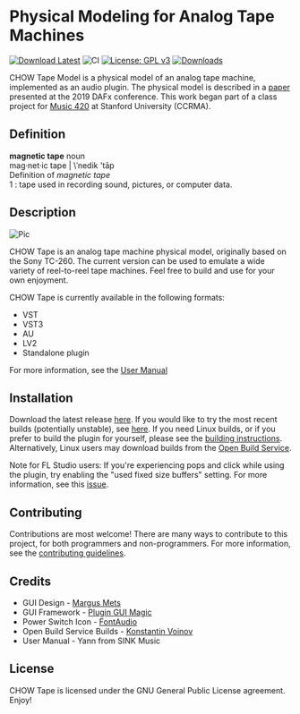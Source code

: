 # Physical Modeling for Analog Tape Machines
[![Download Latest](https://img.shields.io/badge/download-latest-blue.svg)](https://github.com/jatinchowdhury18/AnalogTapeModel/releases/latest)
![CI](https://github.com/jatinchowdhury18/AnalogTapeModel/workflows/CI/badge.svg)
[![License: GPL v3](https://img.shields.io/badge/License-GPLv3-brightgreen.svg)](https://www.gnu.org/licenses/gpl-3.0)
[![Downloads](https://img.shields.io/github/downloads/jatinchowdhury18/AnalogTapeModel/total)](https://somsubhra.com/github-release-stats/?username=jatinchowdhury18&repository=AnalogTapeModel&page=1&per_page=30)

CHOW Tape Model is a physical model of an analog tape machine,
implemented as an audio plugin. The physical model is described
in a [paper](http://dafx2019.bcu.ac.uk/papers/DAFx2019_paper_3.pdf)
presented at the 2019 DAFx conference. This work began part of a
class project for [Music 420](https://ccrma.stanford.edu/courses/420/)
at Stanford University (CCRMA).

## Definition
**magnetic tape** noun<br/>
mag·net·​ic tape | \ˈnedik 'tāp\
Definition of *magnetic tape*<br/>
1 : tape used in recording sound, pictures, or computer data.

## Description
![Pic](https://www.hifiengine.com/images/model/sony_tc-260.jpg)

CHOW Tape is an analog tape machine physical model, originally
based on the Sony TC-260. The current version can be used to
emulate a wide variety of reel-to-reel tape machines.
Feel free to build and use for your own enjoyment.

CHOW Tape is currently available in the following formats:
  - VST
  - VST3
  - AU
  - LV2
  - Standalone plugin

For more information, see the [User Manual](https://ccrma.stanford.edu/~jatin/chowdsp/Products/ChowTapeManual.pdf)

## Installation

Download the latest release
[here](https://github.com/jatinchowdhury18/AnalogTapeModel/releases/latest).
If you would like to try the most recent builds (potentially unstable),
see [here](https://github.com/jatinchowdhury18/AnalogTapeModel/tree/develop/Plugin/Bin).
If you need Linux builds, or if you prefer to build the plugin for yourself,
please see the [building instructions](https://github.com/jatinchowdhury18/AnalogTapeModel/blob/master/BUILDING.md).
Alternatively, Linux users may download builds from the
[Open Build Service](https://build.opensuse.org/package/show/home:kill_it:JUCE/CHOWTapeModel).

Note for FL Studio users: If you're experiencing pops and click while using
the plugin, try enabling the "used fixed size buffers" setting. For more
information, see this [issue](https://github.com/jatinchowdhury18/AnalogTapeModel/issues/17#issuecomment-640199581).

## Contributing

Contributions are most welcome! There are many ways to contribute to this 
project, for both programmers and non-programmers. For more information,
see the
[contributing guidelines](https://github.com/jatinchowdhury18/AnalogTapeModel/blob/master/CONTRIBUTING.md).

## Credits

- GUI Design - [Margus Mets](mailto:hello@mmcreative.eu)
- GUI Framework - [Plugin GUI Magic](https://github.com/ffAudio/PluginGUIMagic)
- Power Switch Icon - [FontAudio](https://github.com/fefanto/fontaudio)
- Open Build Service Builds - [Konstantin Voinov](https://github.com/lv2-porting-project)
- User Manual - Yann from SINK Music

## License
CHOW Tape is licensed under the GNU General Public License agreement. Enjoy!
